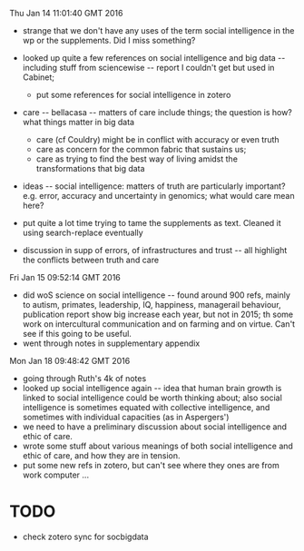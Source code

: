 Thu Jan 14 11:01:40 GMT 2016

- strange that we don't have any uses of the term social intelligence in the wp or the supplements. Did I miss something?
- looked up quite a few references on social intelligence and big data -- including stuff from sciencewise -- report I couldn't get but used in Cabinet; 
    - put some references for social intelligence in zotero
- care -- bellacasa -- matters of care include things; the question is how? what things matter in big data
    - care (cf Couldry) might be in conflict with accuracy or even truth
    - care as concern for the common fabric that sustains us;
    - care as trying to find the best way of living amidst the transformations that big data

- ideas -- social intelligence: matters of truth are particularly important? e.g. error, accuracy and uncertainty in genomics; what would care mean here?
- put quite a lot time trying to tame the supplements as text. Cleaned it using search-replace eventually
- discussion in supp of errors, of infrastructures and trust -- all highlight the conflicts between truth and care


Fri Jan 15 09:52:14 GMT 2016
- did woS science on social intelligence -- found around 900 refs, mainly to autism, primates, leadership, IQ, happiness, managerail behaviour, publication report show big increase each year, but not in 2015; th some work on intercultural communication and on farming and on virtue. Can't see if this going to be useful. 
- went through notes in supplementary appendix


Mon Jan 18 09:48:42 GMT 2016
- going through Ruth's 4k of notes
- looked up social intelligence again -- idea that human brain growth is linked to social intelligence could be worth thinking about; also social intelligence is sometimes equated with collective intelligence, and sometimes with individual capacities (as in Aspergers')
- we need to have a preliminary discussion about social intelligence and ethic of care. 
- wrote some stuff about various meanings of both social intelligence  and ethic of care, and how they are in tension. 
- put some new refs in zotero, but can't see where they ones are  from work computer ... 


# TODO

- check zotero sync for socbigdata

